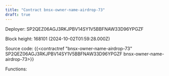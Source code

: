 ```yaml
---
title: "Contract bnsx-owner-name-airdrop-73"
draft: true
---
```

Deployer: SP2QEZ06AGJ3RKJPBV14SY1V5BBFNAW33D96YPGZF


 



Block height: 168101 (2024-10-02T01:59:28.000Z)

Source code: {{<contractref "bnsx-owner-name-airdrop-73" SP2QEZ06AGJ3RKJPBV14SY1V5BBFNAW33D96YPGZF bnsx-owner-name-airdrop-73>}}

Functions:


